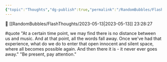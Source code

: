 ```yaml
---
{"topic":"Thoughts","dg-publish":true,"permalink":"/RandomBubbles/FlashThoughts/2023-05-13/","dgPassFrontmatter":true,"noteIcon":""}
---
```


📅 [[RandomBubbles/FlashThoughts/2023-05-13\|2023-05-13]] 23:28:27

#quote "At a certain time point, we may find there is no distance between us and music. And at that point, all the words fall away. Once we've had that experience, what do we do to enter that open innocent and silent space, where all becomes possible again. And then there it is - it never ever goes away."
"Be present, pay attention."
